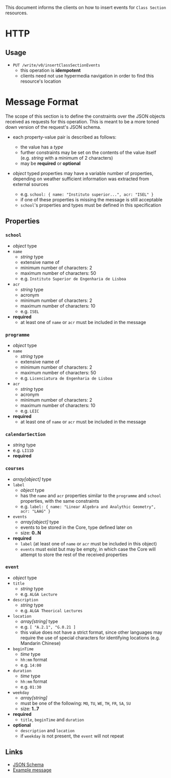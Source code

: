 This document informs the clients on how to insert events for `Class Section` resources.

# HTTP
## Usage
* `PUT /write/v0/insertClassSectionEvents`
  - this operation is **idempotent**
  - clients need not use hypermedia navigation in order to find this resource's location

# Message Format
The scope of this section is to define the constraints over the JSON objects received as requests for this operation.
This is meant to be a more toned down version of the request's JSON schema.

* each property-value pair is described as follows:
  - the value has a *type*
  - further constraints may be set on the contents of the value itself (e.g. *string* with a minimum of 2 characters)
  - may be **required** or **optional**

* *object* typed properties may have a variable number of properties, depending on weather sufficient information was extracted from external sources
    - e.g. `school: { name: "Instituto superior...", acr: "ISEL" }`
    - if one of these properties is missing the message is still acceptable
    - `school`'s properties and types must be defined in this specification

## Properties
### `school`
* *object* type
* `name`
    - *string* type
    - extensive name of
    - minimum number of characters: 2
    - maximum number of characters: 50
    - e.g. `Instituto Superior de Engenharia de Lisboa`
* `acr`
    - *string* type
    - acronym 
    - minimum number of characters: 2
    - maximum number of characters: 10
    - e.g. `ISEL`
* **required**
    - at least one of `name` or `acr` must be included in the message

### `programme`
* *object* type
* `name`
    - *string* type
    - extensive name of 
    - minimum number of characters: 2
    - maximum number of characters: 50
    - e.g. `Licenciatura de Engenharia de Lisboa`
* `acr`
    - *string* type
    - acronym
    - minimum number of characters: 2
    - maximum number of characters: 10
    - e.g. `LEIC`
* **required**
    - at least one of `name` or `acr` must be included in the message

### `calendarSection`
* *string* type
* e.g. `LI11D`
* **required**

### `courses`
* *array[object]* type
* `label`
    - *object* type
    - has the `name` and `acr` properties similar to the `programme` and `school` properties, with the same constraints
    - e.g. `label: { name: "Linear Algebra and Analythic Geometry", acr: "LAAG" }`
* `events`
    - *array[object]* type
    - events to be stored in the Core, type defined later on
    - size: **0..N**
* **required**
    - `label` (at least one of `name` or `acr` must be included in this object)
    - `events` must exist but may be empty, in which case the Core will attempt to store the rest of the received properties

### `event`
* *object* type
* `title`
    - *string* type
    - e.g. `ALGA Lecture`
* `description`
    - *string* type
    - e.g. `ALGA Theorical Lectures`
* `location`
    - *array[string]* type
    - e.g. `[ "A.2.1", "G.0.21 ]`
    - this value does not have a strict format, since other languages may require the use of special characters for identifying locations (e.g. Mandarin Chinese)
* `beginTime`
    - *time* type
    - `hh:mm` format 
    - e.g. `14:00`
* `duration`
    - *time* type
    - `hh:mm` format 
    - e.g. `01:30`
* `weekday`
    - *array[string]*
    - must be one of the following: `MO`, `TU`, `WE`, `TH`, `FR`, `SA`, `SU`
    - size: **1..7**
* **required**
    - `title`, `beginTime` and `duration`
* **optional**
    - `description` and `location`
    - if `weekday` is not present, the `event` will not repeat

## Links
* [JSON Schema](https://github.com/i-on-project/core/blob/docs/gh-123-sketch-write-api-format-doc/docs/api/write/schemas/insertClassSectionEvents.json)
* [Example message](https://github.com/i-on-project/core/blob/docs/gh-123-sketch-write-api-format-doc/docs/api/write/examples/insertClassSectionEvents.json)
